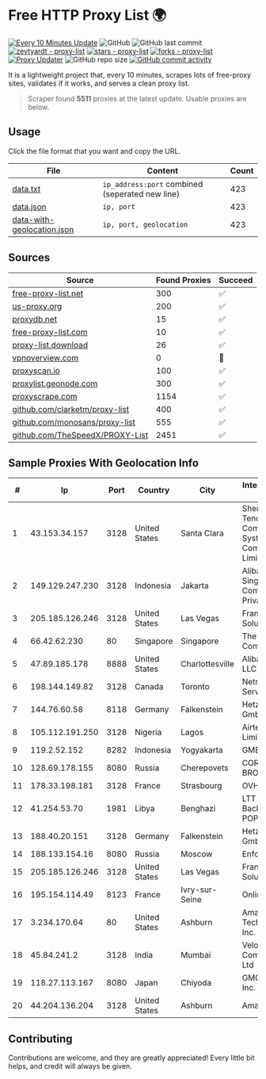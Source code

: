 
# Free HTTP Proxy List 🌍

[![Every 10 Minutes Update](https://github.com/mertguvencli/http-proxy-list/actions/workflows/main.yml/badge.svg?branch=main)](https://github.com/mertguvencli/http-proxy-list/actions/workflows/main.yml)
![GitHub](https://img.shields.io/github/license/mertguvencli/http-proxy-list)
![GitHub last commit](https://img.shields.io/github/last-commit/mertguvencli/http-proxy-list)
[![zevtyardt - proxy-list](https://img.shields.io/static/v1?label=zevtyardt&message=proxy-list&color=blue&logo=github)](https://github.com/zevtyardt/proxy-list "Go to GitHub repo")
[![stars - proxy-list](https://img.shields.io/github/stars/zevtyardt/proxy-list?style=social)](https://github.com/zevtyardt/proxy-list)
[![forks - proxy-list](https://img.shields.io/github/forks/zevtyardt/proxy-list?style=social)](https://github.com/zevtyardt/proxy-list)
[![Proxy Updater](https://github.com/zevtyardt/proxy-list/workflows/Proxy%20Updater/badge.svg)](https://github.com/zevtyardt/proxy-list/actions?query=workflow:"Proxy+Updater")
![GitHub repo size](https://img.shields.io/github/repo-size/zevtyardt/proxy-list)
[![GitHub commit activity](https://img.shields.io/github/commit-activity/m/zevtyardt/proxy-list?logo=commits)](https://github.com/zevtyardt/proxy-list/commits/main)

It is a lightweight project that, every 10 minutes, scrapes lots of free-proxy sites, validates if it works, and serves a clean proxy list.

> Scraper found **5511** proxies at the latest update. Usable proxies are below.

## Usage

Click the file format that you want and copy the URL.

|File|Content|Count|
|----|-------|-----|
|[data.txt](https://raw.githubusercontent.com/mertguvencli/http-proxy-list/main/proxy-list/data.txt)|`ip_address:port` combined (seperated new line)|423|
|[data.json](https://raw.githubusercontent.com/mertguvencli/http-proxy-list/main/proxy-list/data.json)|`ip, port`|423|
|[data-with-geolocation.json](https://raw.githubusercontent.com/mertguvencli/http-proxy-list/main/proxy-list/data-with-geolocation.json)|`ip, port, geolocation`|423|

## Sources

|Source|Found Proxies|Succeed|
|------|-------------|-------|
|[free-proxy-list.net](https://free-proxy-list.net)|300|✅|
|[us-proxy.org](https://www.us-proxy.org)|200|✅|
|[proxydb.net](http://proxydb.net)|15|✅|
|[free-proxy-list.com](https://free-proxy-list.com/?page=&port=&type%5B%5D=http&type%5B%5D=https&up_time=0&search=Search)|10|✅|
|[proxy-list.download](https://www.proxy-list.download/HTTP)|26|✅|
|[vpnoverview.com](https://vpnoverview.com/privacy/anonymous-browsing/free-proxy-servers)|0|🚫|
|[proxyscan.io](https://www.proxyscan.io)|100|✅|
|[proxylist.geonode.com](https://proxylist.geonode.com/api/proxy-list?limit=300&page=1&sort_by=lastChecked&sort_type=desc&protocols=http,https)|300|✅|
|[proxyscrape.com](https://api.proxyscrape.com/v2/?request=displayproxies&protocol=http&timeout=10000&country=all&ssl=all&anonymity=all)|1154|✅|
|[github.com/clarketm/proxy-list](https://raw.githubusercontent.com/clarketm/proxy-list/master/proxy-list-raw.txt)|400|✅|
|[github.com/monosans/proxy-list](https://raw.githubusercontent.com/monosans/proxy-list/main/proxies/http.txt)|555|✅|
|[github.com/TheSpeedX/PROXY-List](https://raw.githubusercontent.com/TheSpeedX/PROXY-List/master/http.txt)|2451|✅|


## Sample Proxies With Geolocation Info

|#|Ip|Port|Country|City|Internet Service Provider|
|-|--|----|-------|----|-------------------------|
|1|43.153.34.157|3128|United States|Santa Clara|Shenzhen Tencent Computer Systems Company Limited|
|2|149.129.247.230|3128|Indonesia|Jakarta|Alibaba.com Singapore E-Commerce Private Limited|
|3|205.185.126.246|3128|United States|Las Vegas|FranTech Solutions|
|4|66.42.62.230|80|Singapore|Singapore|The Constant Company, LLC|
|5|47.89.185.178|8888|United States|Charlottesville|Alibaba.com LLC|
|6|198.144.149.82|3128|Canada|Toronto|Netminders Server Hosting|
|7|144.76.60.58|8118|Germany|Falkenstein|Hetzner Online GmbH|
|8|105.112.191.250|3128|Nigeria|Lagos|Airtel Networks Limited|
|9|119.2.52.152|8282|Indonesia|Yogyakarta|GMEDIA|
|10|128.69.178.155|8080|Russia|Cherepovets|CORBINA-BROADBAND|
|11|178.33.198.181|3128|France|Strasbourg|OVH SAS|
|12|41.254.53.70|1981|Libya|Benghazi|LTT Network Backbone and POPs|
|13|188.40.20.151|3128|Germany|Falkenstein|Hetzner Online GmbH|
|14|188.133.154.16|8080|Russia|Moscow|Enforta-MSK|
|15|205.185.126.246|3128|United States|Las Vegas|FranTech Solutions|
|16|195.154.114.49|8123|France|Ivry-sur-Seine|Online S.A.S.|
|17|3.234.170.64|80|United States|Ashburn|Amazon Technologies Inc.|
|18|45.84.241.2|3128|India|Mumbai|VeloxServ Communications Ltd|
|19|118.27.113.167|8080|Japan|Chiyoda|GMO Internet, Inc.|
|20|44.204.136.204|3128|United States|Ashburn|Amazon.com|



## Contributing

Contributions are welcome, and they are greatly appreciated! Every
little bit helps, and credit will always be given.

